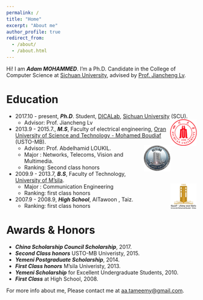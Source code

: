 ```yaml
---
permalink: /
title: "Home"
excerpt: "About me"
author_profile: true
redirect_from: 
  - /about/
  - /about.html
---
```


Hi! I am **_Adam MOHAMMED_**. I’m a Ph.D. Candidate in the College of Computer Science at [Sichuan University](http://www.scu.edu.cn/), advised by [Prof. Jiancheng Lv](https://baike.baidu.com/item/%E5%90%95%E5%BB%BA%E6%88%90/12631172?fr=aladdin).

Education
======
+ 2017.10 - present, **_Ph.D_**. Student, [DICALab](http://dicalab.cn/), [Sichuan University](http://www.scu.edu.cn/) (SCU). <img align="right" width="70" height="70" src="images/scu.png">
  - Advisor: Prof. Jiancheng Lv
+ 2013.9 - 2015.7., **_M.S_**, Faculty of electrical engineering, [Oran University of Science and Technology - Mohamed Boudiaf](https://www.univ-usto.dz/) (USTO-MB).
  - Advisor: Prof. Abdelhamid LOUKIL. <img align="right" width="70" height="70" src="images/ustomb.png">
  - Major : Networks, Telecoms, Vision and Multimedia.
  - Ranking: Second class honors
+ 2009.9 - 2013.7, **_B.S_**, Faculty of Technology, [University of M’sila](https://www.univ-msila.dz/en/).
  - Major : Communication Engineering <img align="right" width="70" height="70" src="images/msila.png">
  - Ranking: first class honors
+ 2007.9 - 2008.9, **_High School_**, AlTawoon , Taiz.
  - Ranking: first class honors

Awards & Honors
======
+ **_China Scholarship Council Scholarship_**, 2017.
+ **_Second Class honors_** USTO-MB Univeristy, 2015.
+ **_Yemeni Postgraduate Scholarship_**, 2014.
+ **_First Class honors_** M’sila Univeristy, 2013.
+ **_Yemeni Scholarship_** for Excellent Undergraduate Students, 2010.
+ **_First Class_** at High School, 2008.


For more info about me, Please contact me at aa.tameemy@gmail.com.

